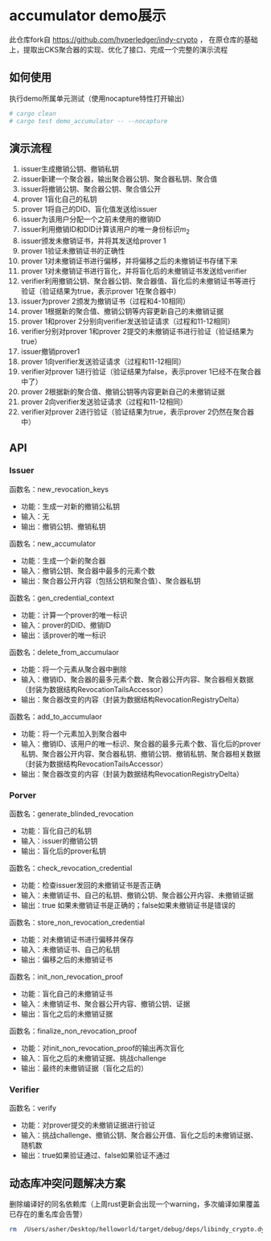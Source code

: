 # accumulator demo展示

此仓库fork自 https://github.com/hyperledger/indy-crypto ， 在原仓库的基础上，提取出CKS聚合器的实现、优化了接口、完成一个完整的演示流程

## 如何使用

执行demo所属单元测试（使用nocapture特性打开输出）
```bash
# cargo clean
# cargo test demo_accumulator -- --nocapture
```

## 演示流程

1. issuer生成撤销公钥、撤销私钥
2. issuer新建一个聚合器，输出聚合器公钥、聚合器私钥、聚合值
3. issuer将撤销公钥、聚合器公钥、聚合值公开
4. prover 1盲化自己的私钥
5. prover 1将自己的DID、盲化值发送给issuer
6. issuer为该用户分配一个之前未使用的撤销ID
7. issuer利用撤销ID和DID计算该用户的唯一身份标识$m_2$
8. issuer颁发未撤销证书，并将其发送给prover 1
9. prover 1验证未撤销证书的正确性
10. prover 1对未撤销证书进行偏移，并将偏移之后的未撤销证书存储下来
11. prover 1对未撤销证书进行盲化，并将盲化后的未撤销证书发送给verifier
12. verifier利用撤销公钥、聚合器公钥、聚合器值、盲化后的未撤销证书等进行验证（验证结果为true，表示prover 1在聚合器中）
13. issuer为prover 2颁发为撤销证书（过程和4-10相同）
14. prover 1根据新的聚合值、撤销公钥等内容更新自己的未撤销证据
15. prover 1和prover 2分别向verifier发送验证请求（过程和11-12相同）
16. verifier分别对prover 1和prover 2提交的未撤销证书进行验证（验证结果为true）
17. issuer撤销prover1
18. prover 1向verifier发送验证请求（过程和11-12相同）
19. verifier对prover 1进行验证（验证结果为false，表示prover 1已经不在聚合器中了）
20. prover 2根据新的聚合值、撤销公钥等内容更新自己的未撤销证据
21. prover 2向verifier发送验证请求（过程和11-12相同）
22. verifier对prover 2进行验证（验证结果为true，表示prover 2仍然在聚合器中）

## API

### Issuer

函数名：new_revocation_keys
* 功能：生成一对新的撤销公私钥
* 输入：无
* 输出：撤销公钥、撤销私钥

函数名：new_accumulator
* 功能：生成一个新的聚合器
* 输入：撤销公钥、聚合器中最多的元素个数
* 输出：聚合器公开内容（包括公钥和聚合值）、聚合器私钥


函数名：gen_credential_context
* 功能：计算一个prover的唯一标识
* 输入：prover的DID、撤销ID
* 输出：该prover的唯一标识

函数名：delete_from_accumulaor
* 功能：将一个元素从聚合器中删除
* 输入：撤销ID、聚合器的最多元素个数、聚合器公开内容、聚合器相关数据（封装为数据结构RevocationTailsAccessor）
* 输出：聚合器改变的内容（封装为数据结构RevocationRegistryDelta）

函数名：add_to_accumulaor
* 功能：将一个元素加入到聚合器中
* 输入：撤销ID、该用户的唯一标识、聚合器的最多元素个数、盲化后的prover私钥、聚合器公开内容、聚合器私钥、撤销公钥、撤销私钥、聚合器相关数据（封装为数据结构RevocationTailsAccessor）
* 输出：聚合器改变的内容（封装为数据结构RevocationRegistryDelta）

### Porver

函数名：generate_blinded_revocation
* 功能：盲化自己的私钥
* 输入：issuer的撤销公钥
* 输出：盲化后的prover私钥


函数名：check_revocation_credential
* 功能：检查issuer发回的未撤销证书是否正确
* 输入：未撤销证书、自己的私钥、撤销公钥、聚合器公开内容、未撤销证据
* 输出：true 如果未撤销证书是正确的；false如果未撤销证书是错误的


函数名：store_non_revocation_credential
* 功能：对未撤销证书进行偏移并保存
* 输入：未撤销证书、自己的私钥
* 输出：偏移之后的未撤销证书

函数名：init_non_revocation_proof
* 功能：盲化自己的未撤销证书
* 输入：未撤销证书、聚合器公开内容、撤销公钥、证据
* 输出：盲化之后的未撤销证据

函数名：finalize_non_revocation_proof
* 功能：对init_non_revocation_proof的输出再次盲化
* 输入：盲化之后的未撤销证据、挑战challenge
* 输出：最终的未撤销证据（盲化之后的）


### Verifier

函数名：verify
* 功能：对prover提交的未撤销证据进行验证
* 输入：挑战challenge、撤销公钥、聚合器公开值、盲化之后的未撤销证据、随机数
* 输出：true如果验证通过、false如果验证不通过


## 动态库冲突问题解决方案

删除编译好的同名依赖库（上周rust更新会出现一个warning，多次编译如果覆盖已存在的重名库会告警）

```bash
rm  /Users/asher/Desktop/helloworld/target/debug/deps/libindy_crypto.dylib
```

